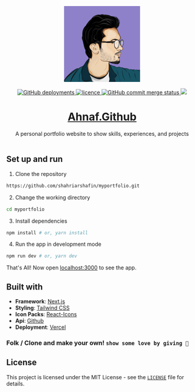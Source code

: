 <p align="center">
    <img src="public/assets/images/icons/icon-384x384.png" alt="Logo" width="200">
</p>

<p align="center">
<a href="" target="blank">
<img alt="GitHub deployments" src="https://img.shields.io/github/deployments/mdaliahnaf/MdAliAhnaf.github.io/production?label=vercel&logo=vercel&logoColor=vercel&style=flat-square">
</a>
<a href="https://github.com/mdaliahnaf/MdAliAhnaf.github.io/blob/master/LICENSE" target="blank">
<img src="https://img.shields.io/badge/License-MIT-blue?style=flat-square" alt="licence" />
</a>
<a href="https://github.com/mdaliahnaf/myportfolio/commits/v2" target="blank">
<img alt="GitHub commit merge status" src="https://img.shields.io/github/commit-status/mdaliahnaf/MdAliAhnaf.github.io/master/efc47576d96123509711d275c6fe613a3bfe4b94?style=flat-square"/>
</a>
<a href="https://twitter.com/intent/tweet?text=👋%20Check%20this%20amazing%20portfolio!%20https://mdaliahnaf.github.io/,%20created%20by%20@twilightggwp">
<img src="https://img.shields.io/twitter/url?label=Share%20on%20Twitter&style=social&url=https%3A%2F%2Fgithub.com%2Fshahriar%2Fshafin">
</a>
</p>

<div align="center">
<h1>
<a href="https://mdaliahnaf.github.io/" target="_blank">Ahnaf.Github</a>
</h1>
A personal portfolio website to show skills, experiences, and projects
</div>

<br/>

## Set up and run

1. Clone the repository

```bash
https://github.com/shahriarshafin/myportfolio.git
```

2. Change the working directory

```bash
cd myportfolio
```

3. Install dependencies

```bash
npm install # or, yarn install
```

4. Run the app in development mode

```bash
npm run dev # or, yarn dev
```

That's All! Now open [localhost:3000](http://localhost:3000/) to see the app.

## Built with

- **Framework**: [Next.js](https://nextjs.org/)
- **Styling**: [Tailwind CSS](https://tailwindcss.com/)
- **Icon Packs**: [React-Icons](https://react-icons.github.io/react-icons/)
- **Api**: [Github](https://api.github.com)
- **Deployment**: [Vercel](https://vercel.com)

### Folk / Clone and make your own! `show some love by giving 🌟`

## License

This project is licensed under the MIT License - see the [`LICENSE`](LICENSE) file for details.
